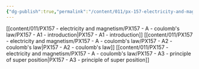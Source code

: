 ```yaml
---
{"dg-publish":true,"permalink":"/content/011/px-157-electricity-and-magnetism/px-157-a-coulomb-s-law/a-coulomb-s-law/","noteIcon":"1","created":"2025-08-27T13:14:04.760+01:00","updated":"2024-11-26T20:07:01.000+00:00"}
---
```


[[content/011/PX157 - electricity and magnetism/PX157 - A - coulomb's law/PX157 - A1 - introduction\|PX157 - A1 - introduction]]
[[content/011/PX157 - electricity and magnetism/PX157 - A - coulomb's law/PX157 - A2 - coulomb's law\|PX157 - A2 - coulomb's law]]
[[content/011/PX157 - electricity and magnetism/PX157 - A - coulomb's law/PX157 - A3 - principle of super position\|PX157 - A3 - principle of super position]]
